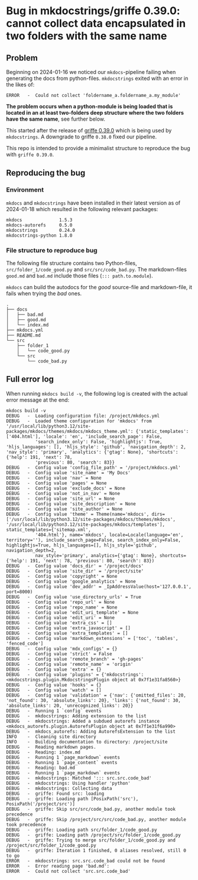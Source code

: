 # Bug in mkdocstrings/griffe 0.39.0: cannot collect data encapsulated in two folders with the same name

## Problem

Beginning on 2024-01-16 we noticed our `mkdocs`-pipeline failing when generating the docs from python-files.
`mkdocstrings` exited with an error in the likes of:

```
ERROR   -  Could not collect 'foldername_a.foldername_a.my_module'
```

**The problem occurs when a python-module is being loaded that is located in an at least two-folders deep structure where the two folders have the same name**, see further below.

This started after the release of [griffe 0.39.0](https://github.com/mkdocstrings/griffe/releases/tag/0.39.0) which is being used by `mkdocstrings`.
A downgrade to griffe `0.38.0` fixed our pipeline.

This repo is intended to provide a minimalist structure to reproduce the bug with `griffe 0.39.0`.

## Reproducing the bug

### Environment

`mkdocs` and `mkdocstrings` have been installed in their latest version as of 2024-01-18 which resulted in the following relevant packages:

```
mkdocs              1.5.3
mkdocs-autorefs     0.5.0
mkdocstrings        0.24.0
mkdocstrings-python 1.8.0
```

### File structure to reproduce bug

The following file structure contains two Python-files, `src/folder_1/code_good.py` and `src/src/code_bad.py`.
The markdown-files `good.md` and `bad.md` include those files (`::: path.to.module`).

`mkdocs` can build the autodocs for the *good* source-file and markdown-file, it fails when trying the *bad* ones.

```
.
├── docs
│   ├── bad.md
│   ├── good.md
│   └── index.md
├── mkdocs.yml
├── README.md
└── src
    ├── folder_1
    │   └── code_good.py
    └── src
        └── code_bad.py
```

## Full error log

When running `mkdocs build -v`, the following log is created with the actual error message at the end:

```
mkdocs build -v
DEBUG   -  Loading configuration file: /project/mkdocs.yml
DEBUG   -  Loaded theme configuration for 'mkdocs' from '/usr/local/lib/python3.12/site-packages/mkdocs/themes/mkdocs/mkdocs_theme.yml': {'static_templates': ['404.html'], 'locale': 'en', 'include_search_page': False,
           'search_index_only': False, 'highlightjs': True, 'hljs_languages': [], 'hljs_style': 'github', 'navigation_depth': 2, 'nav_style': 'primary', 'analytics': {'gtag': None}, 'shortcuts': {'help': 191, 'next': 78,
           'previous': 80, 'search': 83}}
DEBUG   -  Config value 'config_file_path' = '/project/mkdocs.yml'
DEBUG   -  Config value 'site_name' = 'My Docs'
DEBUG   -  Config value 'nav' = None
DEBUG   -  Config value 'pages' = None
DEBUG   -  Config value 'exclude_docs' = None
DEBUG   -  Config value 'not_in_nav' = None
DEBUG   -  Config value 'site_url' = None
DEBUG   -  Config value 'site_description' = None
DEBUG   -  Config value 'site_author' = None
DEBUG   -  Config value 'theme' = Theme(name='mkdocs', dirs=['/usr/local/lib/python3.12/site-packages/mkdocs/themes/mkdocs', '/usr/local/lib/python3.12/site-packages/mkdocs/templates'], static_templates={'sitemap.xml',
           '404.html'}, name='mkdocs', locale=Locale(language='en', territory=''), include_search_page=False, search_index_only=False, highlightjs=True, hljs_languages=[], hljs_style='github', navigation_depth=2,
           nav_style='primary', analytics={'gtag': None}, shortcuts={'help': 191, 'next': 78, 'previous': 80, 'search': 83})
DEBUG   -  Config value 'docs_dir' = '/project/docs'
DEBUG   -  Config value 'site_dir' = '/project/site'
DEBUG   -  Config value 'copyright' = None
DEBUG   -  Config value 'google_analytics' = None
DEBUG   -  Config value 'dev_addr' = _IpAddressValue(host='127.0.0.1', port=8000)
DEBUG   -  Config value 'use_directory_urls' = True
DEBUG   -  Config value 'repo_url' = None
DEBUG   -  Config value 'repo_name' = None
DEBUG   -  Config value 'edit_uri_template' = None
DEBUG   -  Config value 'edit_uri' = None
DEBUG   -  Config value 'extra_css' = []
DEBUG   -  Config value 'extra_javascript' = []
DEBUG   -  Config value 'extra_templates' = []
DEBUG   -  Config value 'markdown_extensions' = ['toc', 'tables', 'fenced_code']
DEBUG   -  Config value 'mdx_configs' = {}
DEBUG   -  Config value 'strict' = False
DEBUG   -  Config value 'remote_branch' = 'gh-pages'
DEBUG   -  Config value 'remote_name' = 'origin'
DEBUG   -  Config value 'extra' = {}
DEBUG   -  Config value 'plugins' = {'mkdocstrings': <mkdocstrings.plugin.MkdocstringsPlugin object at 0x7f1e31fa8560>}
DEBUG   -  Config value 'hooks' = {}
DEBUG   -  Config value 'watch' = []
DEBUG   -  Config value 'validation' = {'nav': {'omitted_files': 20, 'not_found': 30, 'absolute_links': 20}, 'links': {'not_found': 30, 'absolute_links': 20, 'unrecognized_links': 20}}
DEBUG   -  Running 1 `config` events
DEBUG   -  mkdocstrings: Adding extension to the list
DEBUG   -  mkdocstrings: Added a subdued autorefs instance <mkdocs_autorefs.plugin.AutorefsPlugin object at 0x7f1e31f6a990>
DEBUG   -  mkdocs_autorefs: Adding AutorefsExtension to the list
INFO    -  Cleaning site directory
INFO    -  Building documentation to directory: /project/site
DEBUG   -  Reading markdown pages.
DEBUG   -  Reading: index.md
DEBUG   -  Running 1 `page_markdown` events
DEBUG   -  Running 1 `page_content` events
DEBUG   -  Reading: bad.md
DEBUG   -  Running 1 `page_markdown` events
DEBUG   -  mkdocstrings: Matched '::: src.src.code_bad'
DEBUG   -  mkdocstrings: Using handler 'python'
DEBUG   -  mkdocstrings: Collecting data
DEBUG   -  griffe: Found src: loading
DEBUG   -  griffe: Loading path [PosixPath('src'), PosixPath('/project/src')]
DEBUG   -  griffe: Skip src/src/code_bad.py, another module took precedence
DEBUG   -  griffe: Skip /project/src/src/code_bad.py, another module took precedence
DEBUG   -  griffe: Loading path src/folder_1/code_good.py
DEBUG   -  griffe: Loading path /project/src/folder_1/code_good.py
DEBUG   -  griffe: Trying to merge src/folder_1/code_good.py and /project/src/folder_1/code_good.py
DEBUG   -  griffe: Iteration 1 finished, 0 aliases resolved, still 0 to go
ERROR   -  mkdocstrings: src.src.code_bad could not be found
ERROR   -  Error reading page 'bad.md':
ERROR   -  Could not collect 'src.src.code_bad'
```